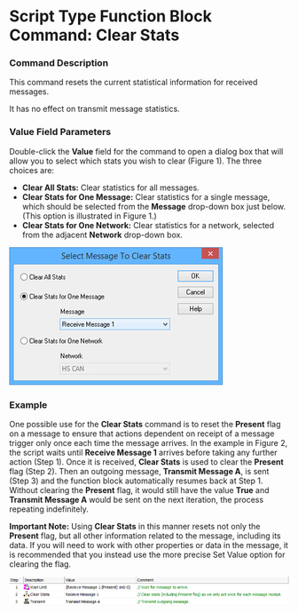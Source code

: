 # Script Type Function Block Command: Clear Stats

### Command Description

This command resets the current statistical information for received messages.

It has no effect on transmit message statistics.

### Value Field Parameters

Double-click the **Value** field for the command to open a dialog box that will allow you to select which stats you wish to clear (Figure 1). The three choices are:

* **Clear All Stats:** Clear statistics for all messages.
* **Clear Stats for One Message:** Clear statistics for a single message, which should be selected from the **Message** drop-down box just below. (This option is illustrated in Figure 1.)
* **Clear Stats for One Network:** Clear statistics for a network, selected from the adjacent **Network** drop-down box.

![Figure 1: Dialog box for Clear Stats command.](../../../../../.gitbook/assets/spyFBCmdClearStats1.gif)

### Example

One possible use for the **Clear Stats** command is to reset the **Present** flag on a message to ensure that actions dependent on receipt of a message trigger only once each time the message arrives. In the example in Figure 2, the script waits until **Receive Message 1** arrives before taking any further action (Step 1). Once it is received, **Clear Stats** is used to clear the **Present** flag (Step 2). Then an outgoing message, **Transmit Message A**, is sent (Step 3) and the function block automatically resumes back at Step 1. Without clearing the **Present** flag, it would still have the value **True** and **Transmit Message A** would be sent on the next iteration, the process repeating indefinitely.

**Important Note:** Using **Clear Stats** in this manner resets not only the **Present** flag, but all other information related to the message, including its data. If you will need to work with other properties or data in the message, it is recommended that you instead use the more precise Set Value option for clearing the flag.

![Figure 2: Example function block script using Clear Stats to clear the Present flag of a receive message. This also clears the other data for the message.](../../../../../.gitbook/assets/spyFBCmdClearStats2.gif)
